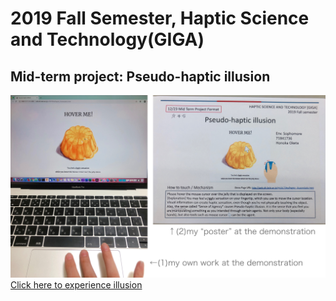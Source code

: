 # 2019 Fall Semester, Haptic Science and Technology(GIGA)

## Mid-term project: Pseudo-haptic illusion

<img alt="" src = "haptic_illusion/haptic/psuedo.jpg">
<a href = "http://web.sfc.keio.ac.jp/~t18173ho/haptic_illusion/jelly.html">Click here to experience illusion</a>